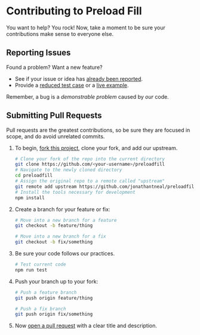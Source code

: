 # Contributing to Preload Fill

You want to help? You rock! Now, take a moment to be sure your contributions
make sense to everyone else.

## Reporting Issues

Found a problem? Want a new feature?

- See if your issue or idea has [already been reported].
- Provide a [reduced test case] or a [live example].

Remember, a bug is a _demonstrable problem_ caused by _our_ code.

## Submitting Pull Requests

Pull requests are the greatest contributions, so be sure they are focused in 
scope, and do avoid unrelated commits.

1. To begin, [fork this project], clone your fork, and add our upstream.
    ```bash
    # Clone your fork of the repo into the current directory
    git clone https://github.com/<your-username>/preloadfill
    # Navigate to the newly cloned directory
    cd preloadfill
    # Assign the original repo to a remote called "upstream"
    git remote add upstream https://github.com/jonathantneal/preloadfill
    # Install the tools necessary for development
    npm install
    ```

2. Create a branch for your feature or fix:
    ```bash
    # Move into a new branch for a feature
    git checkout -b feature/thing
    ```
    ```bash
    # Move into a new branch for a fix
    git checkout -b fix/something
    ```

3. Be sure your code follows our practices.
    ```bash
    # Test current code
    npm run test
    ```

4. Push your branch up to your fork:
    ```bash
    # Push a feature branch
    git push origin feature/thing
    ```
    ```bash
    # Push a fix branch
    git push origin fix/something
    ```

5. Now [open a pull request] with a clear title and description.

[already been reported]: issues
[fork this project]:     fork
[live example]:          http://codepen.io/pen
[open a pull request]:   https://help.github.com/articles/using-pull-requests/
[reduced test case]:     https://css-tricks.com/reduced-test-cases/
